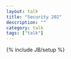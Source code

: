```yaml
---
layout: talk
title: "Security 202"
description: ""
category: talk
tags: ["talk"]
---
```

{% include JB/setup %}
